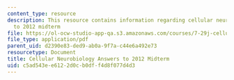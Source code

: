 ```yaml
---
content_type: resource
description: This resource contains information regarding cellular neurobiology answers
  to 2012 midterm
file: https://ol-ocw-studio-app-qa.s3.amazonaws.com/courses/7-29j-cellular-neurobiology-spring-2012/c5ad543ee6122d0cb0dff4d8f077d4d3_MIT7_29JS12_Midterm12Ans.pdf
file_type: application/pdf
parent_uid: d2390e83-ded9-ab0a-9f7a-c44e6a492e73
resourcetype: Document
title: Cellular Neurobiology Answers to 2012 Midterm
uid: c5ad543e-e612-2d0c-b0df-f4d8f077d4d3
---
```

